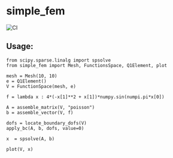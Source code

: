 # simple_fem
![CI](https://github.com/IgorBaratta/simple_fem/workflows/CI/badge.svg)

## Usage:

```python3
from scipy.sparse.linalg import spsolve
from simple_fem import Mesh, FunctionsSpace, Q1Element, plot

mesh = Mesh(10, 10)
e = Q1Element()
V = FunctionSpace(mesh, e)

f = lambda x : 4*(-x[1]**2 + x[1])*numpy.sin(numpi.pi*x[0])

A = assemble_matrix(V, "poisson")
b = assemble_vector(V, f)

dofs = locate_boundary_dofs(V)
apply_bc(A, b, dofs, value=0)

x  = spsolve(A, b)

plot(V, x)

```
